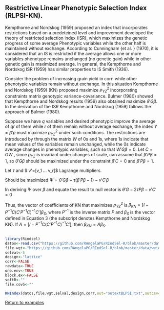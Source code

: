 ## Restrictive Linear Phenotypic Selection Index (RLPSI-KN).

Kempthorne and Nordskog (1959) proposed an index that incorporates restrictions based on a predeteined level and improvement developed the theory of restricted selection index (ISR), which maximizes the genetic progress of some average Phenotypic variables while the other half is maintained without exchange. According to Cunningham {et al. } (1970), it is considered that an IS is restricted if the average allows one or more variables phenotype remains unchanged (no genetic gain) while in other genetic gain is maximized average. In general, the Kempthorne and Nordskog ISR (1959) has similar properties to IS Smith (1936). 

Consider the problem of increasing grain yield in corn while other phenotypic variables remain without exchange. In this situation Kempthorne and Nordskog (1959) (KN) proposed maximize $\rho_{YZ}^2$  incorporating constraints matrix genotypic variance-covariance. Bulmer (1980) showed that Kempthorne and Nordskog results (1959) also obtained maximize ${\theta}'G \beta$. In the derivation of the ISR Kempthorne and Nordskog (1959) follows the approach of Bulmer (1980). 

Suppose we have $q$ variables and desired phenotypic improve the average of $qr$ of them while $r$ of them remain without average exchange, the index $Y=\beta'p$ must maximize  $\rho_{YZ}^2$ under such conditions. The restrictions are introduced by through the matrix $W$ of 0s and 1s, where 1s indicate that mean values of the variables remain unchanged, while the 0s indicate average changes in phenotypic variables, such so that $W'G \beta =0$. Let $C =GW$ , since $\rho_{YZ}$ is invariant under changes of scale, can assume that $\beta 'P \beta = 1$, so $\theta 'G \beta$ should be maximized under the constraint $\beta'C = 0$ and $\beta' P \beta = 1$. 

Let $\tau$ and  $ v'=[v_1 ... v_r]$  Lagrange multipliers. 

Should be maximized 
$\Psi =\theta'G \beta - \tau  (\beta'P \beta-1) -v 'C' \beta$

In deriving $\Psi$ over $\beta$ and equate the result to null vector is $\theta'G-2 \tau P \beta -v'C' =0$

Thus, the vector of coefficients of KN that maximizes $\rho_{YZ}^2$ is  $\beta_{KN}=[I -P^{-1}C (C'P^{-1}C)^{-1}C']\beta_S$, where $P^{-1}$ is the inverse matrix $P$ and $\beta_S$ is the vector defined in Equation 3 (the subscript denotes Kempthorne and Nordskog KN). If $A=[ I - P^{-1} C(C'P ^{-1}C)^{-1}C']$, then $\beta_{KN} =A \beta_S$.

```R

library(Rindsel)
datos<-read.csv("https://github.com/RAngelaPG/RIndSel-R/blob/master/data/C1_PSI_05_Phen.csv",header=T,na.strings=c(NA,"."."-")) #Raw data to analized.
file.wgt<-"https://github.com/RAngelaPG/RIndSel-R/blob/master/data/weigth_C1_PSI.csv")   #name of the file where we write the economic weights and restrictions. 
selval<-5                                                                                    #Selection intensity.
design<-"lattice"                                                                            #Experimental design.
corr<-FALSE                                                                                  #You can decide if you want to work with the correlation matrix instead of variance and covariance matrix.
rawdata<-TRUE                                                                                #By default is TRUE when you are using design option "lattice" or "rcbd", use FALSE for design option "AdjMeans".
one.env<-TRUE                                                                                #Use FALSE for multienviromrent trials.
block.ex<-FALSE                                                                              #Use FALSE always.
softR<-""                                                                                    #Use "" always.
file.covG<-""                                                                                #When design is "AdjMeans" and rawdata is FALSE, write the location of your variance and covariance matrix csv file.

KNIndex(datos,file.wgt,selval,design,corr,out="outextBLPSI.txt",outcsv="outBLPSI.csv",rawdata,one.env,block.ex,softR,file.covG)

```
[Return to examples](https://github.com/RAngelaPG/RIndSel-R/blob/master/Readme.md)
